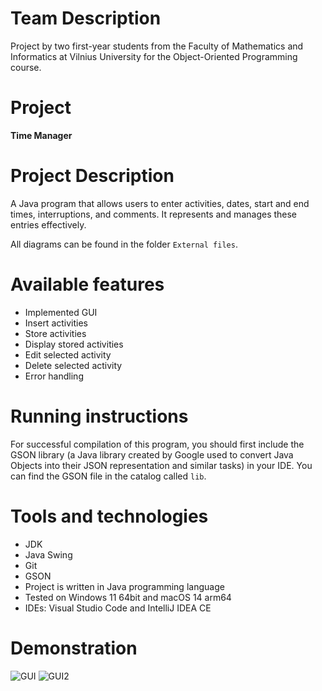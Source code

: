 # Team Description
Project by two first-year students from the Faculty of Mathematics and Informatics at Vilnius University for the Object-Oriented Programming course.

# Project
**Time Manager**

# Project Description
A Java program that allows users to enter activities, dates, start and end times, interruptions, and comments. It represents and manages these entries effectively.

All diagrams can be found in the folder `External files`.

# Available features
- Implemented GUI
- Insert activities
- Store activities
- Display stored activities
- Edit selected activity
- Delete selected activity
- Error handling

 # **Running instructions**

For successful compilation of this program, you should first include the GSON library (a Java library created by Google used to convert Java Objects into their JSON representation and similar tasks) in your IDE. You can find the GSON file in the catalog called `lib`.

# Tools and technologies

- JDK
- Java Swing
- Git
- GSON
- Project is written in Java programming language
- Tested on Windows 11 64bit and macOS 14 arm64
- IDEs: Visual Studio Code and IntelliJ IDEA CE

# Demonstration

![GUI](https://github.com/lukrencijus/Java-Time-Manager/assets/160043122/32705755-a90e-4a66-a12c-f5edcac20a02)
![GUI2](https://github.com/lukrencijus/Java-Time-Manager/assets/160043122/8d1b821b-2315-42b2-8473-9d72cbd9d78f)
